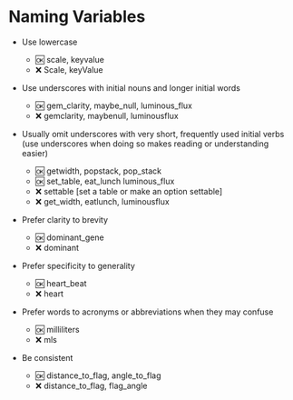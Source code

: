 # Naming Variables

- Use lowercase
  - :ok: scale, keyvalue
  - :x:  Scale, keyValue

- Use underscores with initial nouns and longer initial words
  - :ok: gem_clarity, maybe_null, luminous_flux
  - :x:  gemclarity, maybenull, luminousflux

- Usually omit underscores with very short, frequently used initial verbs  
  (use underscores when doing so makes reading or understanding easier)
  - :ok: getwidth, popstack, pop_stack
  - :ok: set_table, eat_lunch luminous_flux
  - :x:  settable [set a table or make an option settable]
  - :x:  get_width, eatlunch, luminousflux
  
- Prefer clarity to brevity  
  - :ok: dominant_gene
  - :x:  dominant
  
- Prefer specificity to generality  
  - :ok: heart_beat
  - :x:  heart

- Prefer words to acronyms or abbreviations when they may confuse
  - :ok: milliliters
  - :x:  mls

- Be consistent
  - :ok: distance_to_flag, angle_to_flag
  - :x:  distance_to_flag, flag_angle
  
